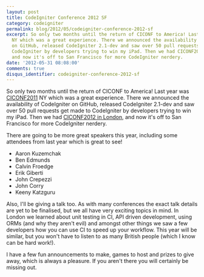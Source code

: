```yaml
---
layout: post
title: CodeIgniter Conference 2012 SF
category: codeigniter
permalink: blog/2012/05/codeigniter-conference-2012-sf
excerpt: So only two months until the return of CICONF to America! Last year was CICONF2011
  NY which was a great experience. There we announced the availability of CodeIgniter
  on GitHub, released CodeIgniter 2.1-dev and saw over 50 pull requests get made to
  CodeIgniter by developers trying to win my iPad. Then we had CICONF2012 in London,
  and now it's off to San Francisco for more CodeIgniter nerdery.
date: '2012-05-31 08:08:00'
comments: true
disqus_identifier: codeigniter-conference-2012-sf
---
```


So only two months until the return of CICONF to America! Last year was [CICONF2011](http://cicon2011.com) NY which was a great experience. There we announced the availability of CodeIgniter on GitHub, released CodeIgniter 2.1-dev and saw over 50 pull requests get made to CodeIgniter by developers trying to win my iPad. Then we had [CICONF2012 in London](http://ciconf.com/uk/2012), and now it's off to San Francisco for more CodeIgniter nerdery.

There are going to be more great speakers this year, including some attendees from last year which is great to see! 

- Aaron Kuzemchak
- Ben Edmunds
- Calvin Froedge
- Erik Giberti
- John Crepezzi
- John Corry
- Keeny Katzguru

Also, I'll be giving a talk too. As with many conferences the exact talk details are yet to be finalised, but we all have very exciting topics in mind. In London we learned about unit testing in CI, API driven development, using ORMs (and why they aren't evil) and amongst other things we saw a few developers how you can use CI to speed up your workflow. This year will be similar, but you won't have to listen to as many British people (which I know can be hard work!).

I have a few fun announcements to make, games to host and prizes to give away, which is always a pleasure. If you aren't there you will certainly be missing out.

